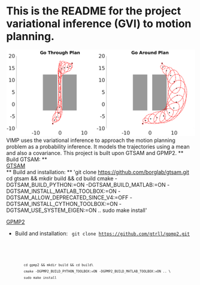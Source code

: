 
# This is the README for the project variational inference (GVI) to motion planning.

![Planning using Gaussian variational inference (GVI)](comparison.png)
VIMP uses the variational inference to approach the motion planning problem as a probability inference. It models the trajectories using a mean and also a covariance. This project is built upon GTSAM and GPMP2.
 ** Build GTSAM: ** \
[GTSAM](https://github.com/borglab/gtsam)    
 ** Build and installation: **
   'git clone https://github.com/borglab/gtsam.git 
   cd gtsam && mkdir build && cd build
   cmake -DGTSAM_BUILD_PYTHON:=ON -DGTSAM_BUILD_MATLAB:=ON -DGTSAM_INSTALL_MATLAB_TOOLBOX:=ON -DGTSAM_ALLOW_DEPRECATED_SINCE_V4:=OFF -DGTSAM_INSTALL_CYTHON_TOOLBOX:=ON  -DGTSAM_USE_SYSTEM_EIGEN:=ON .. 
   sudo make install'
   </code> 
   
   [GPMP2](https://github.com/gtrll/gpmp2) 
  * Build and installation:
   <code> git clone https://github.com/gtrll/gpmp2.git <code>
   <code>
         cd gpmp2 && mkdir build && cd build\
         cmake -DGPMP2_BUILD_PYTHON_TOOLBOX:=ON -DGPMP2_BUILD_MATLAB_TOOLBOX:=ON .. \
         sudo make install 
   </code> 
